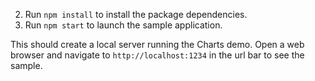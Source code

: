 2. Run `npm install` to install the package dependencies.
3. Run `npm start` to launch the sample application.

This should create a local server running the Charts demo. Open a web browser and navigate to `http://localhost:1234` in the url bar to see the sample.